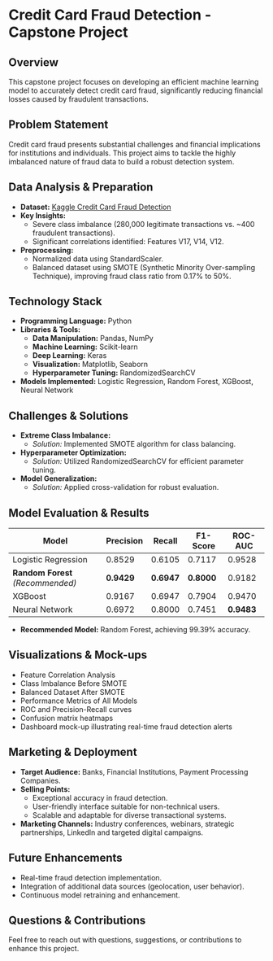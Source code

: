 
# Credit Card Fraud Detection - Capstone Project

## Overview

This capstone project focuses on developing an efficient machine learning model to accurately detect credit card fraud, significantly reducing financial losses caused by fraudulent transactions.

## Problem Statement

Credit card fraud presents substantial challenges and financial implications for institutions and individuals. This project aims to tackle the highly imbalanced nature of fraud data to build a robust detection system.

## Data Analysis & Preparation

- **Dataset:** [Kaggle Credit Card Fraud Detection](https://www.kaggle.com/datasets/arockiaselciaa/creditcardcsv)
- **Key Insights:**
  - Severe class imbalance (280,000 legitimate transactions vs. ~400 fraudulent transactions).
  - Significant correlations identified: Features V17, V14, V12.
- **Preprocessing:**
  - Normalized data using StandardScaler.
  - Balanced dataset using SMOTE (Synthetic Minority Over-sampling Technique), improving fraud class ratio from 0.17% to 50%.

## Technology Stack

- **Programming Language:** Python
- **Libraries & Tools:**
  - **Data Manipulation:** Pandas, NumPy
  - **Machine Learning:** Scikit-learn
  - **Deep Learning:** Keras
  - **Visualization:** Matplotlib, Seaborn
  - **Hyperparameter Tuning:** RandomizedSearchCV
- **Models Implemented:** Logistic Regression, Random Forest, XGBoost, Neural Network

## Challenges & Solutions

- **Extreme Class Imbalance:**
  - *Solution:* Implemented SMOTE algorithm for class balancing.
- **Hyperparameter Optimization:**
  - *Solution:* Utilized RandomizedSearchCV for efficient parameter tuning.
- **Model Generalization:**
  - *Solution:* Applied cross-validation for robust evaluation.

## Model Evaluation & Results

| Model                             | Precision  | Recall     | F1-Score   | ROC-AUC    |
| --------------------------------- | ---------- | ---------- | ---------- | ---------- |
| Logistic Regression               | 0.8529     | 0.6105     | 0.7117     | 0.9528     |
| **Random Forest** *(Recommended)* | **0.9429** | **0.6947** | **0.8000** | 0.9182     |
| XGBoost                           | 0.9167     | 0.6947     | 0.7904     | 0.9470     |
| Neural Network                    | 0.6972     | 0.8000     | 0.7451     | **0.9483** |

- **Recommended Model:** Random Forest, achieving 99.39% accuracy.

## Visualizations & Mock-ups

- Feature Correlation Analysis
- Class Imbalance Before SMOTE
- Balanced Dataset After SMOTE
- Performance Metrics of All Models
- ROC and Precision-Recall curves
- Confusion matrix heatmaps
- Dashboard mock-up illustrating real-time fraud detection alerts

## Marketing & Deployment

- **Target Audience:** Banks, Financial Institutions, Payment Processing Companies.
- **Selling Points:**
  - Exceptional accuracy in fraud detection.
  - User-friendly interface suitable for non-technical users.
  - Scalable and adaptable for diverse transactional systems.
- **Marketing Channels:** Industry conferences, webinars, strategic partnerships, LinkedIn and targeted digital campaigns.

## Future Enhancements

- Real-time fraud detection implementation.
- Integration of additional data sources (geolocation, user behavior).
- Continuous model retraining and enhancement.

## Questions & Contributions

Feel free to reach out with questions, suggestions, or contributions to enhance this project.
